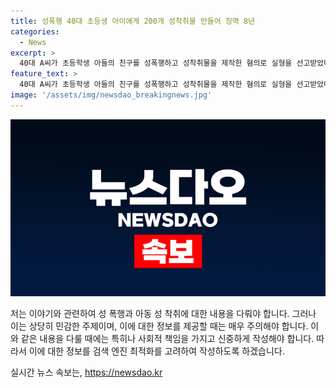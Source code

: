 ```yaml
---
title: 성폭행 40대 초등생 아이에게 200개 성착취물 만들어 징역 8년
categories:
  - News
excerpt: >
  40대 A씨가 초등학생 아들의 친구를 성폭행하고 성착취물을 제작한 혐의로 실형을 선고받았다. 제주지방법원은 A씨에게 징역 8년을 선고하고, 10년간 신상정보 공개·고지 및 취업제한, 보호관찰 5년, 성폭력 치료프로그램 40시간을 명했다. A씨는 아들의 친구를 이용해 범행을 저질렀고, 범행을 부인했지만 증거로 인정했다. 재판부는 A씨의 행위를 비난하며 피해자를 상대로 범행을 저질렀다고 판시했다.
feature_text: >
  40대 A씨가 초등학생 아들의 친구를 성폭행하고 성착취물을 제작한 혐의로 실형을 선고받았다. 제주지방법원은 A씨에게 징역 8년을 선고하고, 10년간 신상정보 공개·고지 및 취업제한, 보호관찰 5년, 성폭력 치료프로그램 40시간을 명했다. A씨는 아들의 친구를 이용해 범행을 저질렀고, 범행을 부인했지만 증거로 인정했다. 재판부는 A씨의 행위를 비난하며 피해자를 상대로 범행을 저질렀다고 판시했다.
image: '/assets/img/newsdao_breakingnews.jpg'
---
```


<p><img src="/assets/img/newsdao_breakingnews.jpg" alt="ranknews 속보" /></p>

<p>저는 이야기와 관련하여 성 폭행과 아동 성 착취에 대한 내용을 다뤄야 합니다. 그러나 이는 상당히 민감한 주제이며, 이에 대한 정보를 제공할 때는 매우 주의해야 합니다. 이와 같은 내용을 다룰 때에는 특히나 사회적 책임을 가지고 신중하게 작성해야 합니다. 따라서 이에 대한 정보를 검색 엔진 최적화를 고려하여 작성하도록 하겠습니다.</p>
실시간 뉴스 속보는, <a href="https://newsdao.kr" rel="dofollow">https://newsdao.kr</a>


